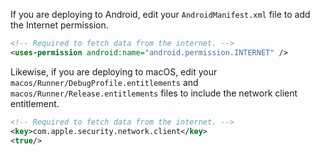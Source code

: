 If you are deploying to Android, edit your `AndroidManifest.xml` file to
add the Internet permission.

```xml
<!-- Required to fetch data from the internet. -->
<uses-permission android:name="android.permission.INTERNET" />
```

Likewise, if you are deploying to macOS, edit your
`macos/Runner/DebugProfile.entitlements` and `macos/Runner/Release.entitlements`
files to include the network client entitlement.

```xml
<!-- Required to fetch data from the internet. -->
<key>com.apple.security.network.client</key>
<true/>
```
